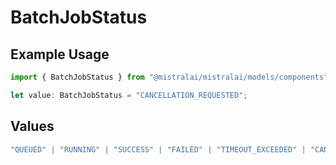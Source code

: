 # BatchJobStatus

## Example Usage

```typescript
import { BatchJobStatus } from "@mistralai/mistralai/models/components";

let value: BatchJobStatus = "CANCELLATION_REQUESTED";
```

## Values

```typescript
"QUEUED" | "RUNNING" | "SUCCESS" | "FAILED" | "TIMEOUT_EXCEEDED" | "CANCELLATION_REQUESTED" | "CANCELLED"
```